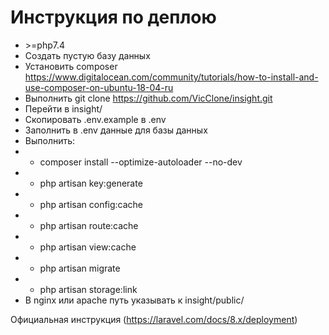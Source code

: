 # Инструкция по деплою

* \>=php7.4
* Создать пустую базу данных
* Установить composer https://www.digitalocean.com/community/tutorials/how-to-install-and-use-composer-on-ubuntu-18-04-ru
* Выполнить git clone https://github.com/VicClone/insight.git
* Перейти в insight/
* Скопировать .env.example в .env
* Заполнить в .env данные для базы данных
* Выполнить:
* * composer install --optimize-autoloader --no-dev
* * php artisan key:generate
* * php artisan config:cache
* * php artisan route:cache
* * php artisan view:cache
* * php artisan migrate
* * php artisan storage:link
* В nginx или apache путь указывать к insight/public/

Официальная инструкция (https://laravel.com/docs/8.x/deployment)
